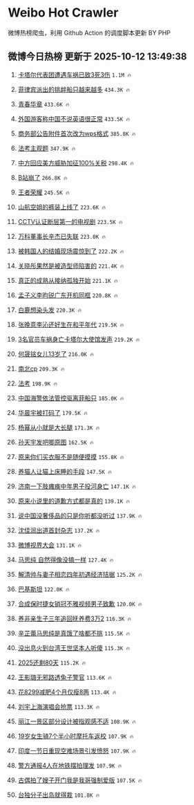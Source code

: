 # Weibo Hot Crawler 



微博热榜爬虫，利用 Github Action 的调度脚本更新 BY PHP 


## 微博今日热榜 更新于 2025-10-12 13:49:38 
1. [卡塔尔代表团遭遇车祸已致3死3伤](https://s.weibo.com/weibo?q=%23%E5%8D%A1%E5%A1%94%E5%B0%94%E4%BB%A3%E8%A1%A8%E5%9B%A2%E9%81%AD%E9%81%87%E8%BD%A6%E7%A5%B8%E5%B7%B2%E8%87%B43%E6%AD%BB3%E4%BC%A4%23&t=31&band_rank=1&Refer=top) `1.1M 🔥` 

1. [菲律宾派出的挑衅船只越来越多](https://s.weibo.com/weibo?q=%23%E8%8F%B2%E5%BE%8B%E5%AE%BE%E6%B4%BE%E5%87%BA%E7%9A%84%E6%8C%91%E8%A1%85%E8%88%B9%E5%8F%AA%E8%B6%8A%E6%9D%A5%E8%B6%8A%E5%A4%9A%23&t=31&band_rank=2&Refer=top) `434.3K 🔥` 

1. [青春华章](https://s.weibo.com/weibo?q=%23%E9%9D%92%E6%98%A5%E5%8D%8E%E7%AB%A0%23&t=31&band_rank=3&Refer=top) `433.6K 🔥` 

1. [外国游客称中国不说英语很正常](https://s.weibo.com/weibo?q=%E5%A4%96%E5%9B%BD%E6%B8%B8%E5%AE%A2%E7%A7%B0%E4%B8%AD%E5%9B%BD%E4%B8%8D%E8%AF%B4%E8%8B%B1%E8%AF%AD%E5%BE%88%E6%AD%A3%E5%B8%B8&t=31&band_rank=4&Refer=top) `433.5K 🔥` 

1. [商务部公告附件首次改为wps格式](https://s.weibo.com/weibo?q=%23%E5%95%86%E5%8A%A1%E9%83%A8%E5%85%AC%E5%91%8A%E9%99%84%E4%BB%B6%E9%A6%96%E6%AC%A1%E6%94%B9%E4%B8%BAwps%E6%A0%BC%E5%BC%8F%23&t=31&band_rank=5&Refer=top) `385.8K 🔥` 

1. [法考主观题](https://s.weibo.com/weibo?q=%E6%B3%95%E8%80%83%E4%B8%BB%E8%A7%82%E9%A2%98&t=31&band_rank=6&Refer=top) `347.9K 🔥` 

1. [中方回应美方威胁加征100%关税](https://s.weibo.com/weibo?q=%23%E4%B8%AD%E6%96%B9%E5%9B%9E%E5%BA%94%E7%BE%8E%E6%96%B9%E5%A8%81%E8%83%81%E5%8A%A0%E5%BE%81100%25%E5%85%B3%E7%A8%8E%23&t=31&band_rank=7&Refer=top) `298.4K 🔥` 

1. [B站崩了](https://s.weibo.com/weibo?q=B%E7%AB%99%E5%B4%A9%E4%BA%86&t=31&band_rank=8&Refer=top) `266.8K 🔥` 

1. [王者荣耀](https://s.weibo.com/weibo?q=%E7%8E%8B%E8%80%85%E8%8D%A3%E8%80%80&t=31&band_rank=9&Refer=top) `245.5K 🔥` 

1. [山航空姐的裤装上线了](https://s.weibo.com/weibo?q=%E5%B1%B1%E8%88%AA%E7%A9%BA%E5%A7%90%E7%9A%84%E8%A3%A4%E8%A3%85%E4%B8%8A%E7%BA%BF%E4%BA%86&t=31&band_rank=10&Refer=top) `223.6K 🔥` 

1. [CCTV认证断层第一的电视剧](https://s.weibo.com/weibo?q=%23CCTV%E8%AE%A4%E8%AF%81%E6%96%AD%E5%B1%82%E7%AC%AC%E4%B8%80%E7%9A%84%E7%94%B5%E8%A7%86%E5%89%A7%23&t=31&band_rank=11&Refer=top) `223.5K 🔥` 

1. [万科董事长辛杰已失联](https://s.weibo.com/weibo?q=%23%E4%B8%87%E7%A7%91%E8%91%A3%E4%BA%8B%E9%95%BF%E8%BE%9B%E6%9D%B0%E5%B7%B2%E5%A4%B1%E8%81%94%23&t=31&band_rank=12&Refer=top) `223.0K 🔥` 

1. [被韩国人的结婚现场震惊到了](https://s.weibo.com/weibo?q=%E8%A2%AB%E9%9F%A9%E5%9B%BD%E4%BA%BA%E7%9A%84%E7%BB%93%E5%A9%9A%E7%8E%B0%E5%9C%BA%E9%9C%87%E6%83%8A%E5%88%B0%E4%BA%86&t=31&band_rank=13&Refer=top) `222.2K 🔥` 

1. [关晓彤果然是被造型师陷害的](https://s.weibo.com/weibo?q=%23%E5%85%B3%E6%99%93%E5%BD%A4%E6%9E%9C%E7%84%B6%E6%98%AF%E8%A2%AB%E9%80%A0%E5%9E%8B%E5%B8%88%E9%99%B7%E5%AE%B3%E7%9A%84%23&t=31&band_rank=14&Refer=top) `221.4K 🔥` 

1. [真正的成熟从接纳孤独开始](https://s.weibo.com/weibo?q=%23%E7%9C%9F%E6%AD%A3%E7%9A%84%E6%88%90%E7%86%9F%E4%BB%8E%E6%8E%A5%E7%BA%B3%E5%AD%A4%E7%8B%AC%E5%BC%80%E5%A7%8B%23&t=31&band_rank=15&Refer=top) `221.1K 🔥` 

1. [孟子义李昀锐广东开机同框](https://s.weibo.com/weibo?q=%23%E5%AD%9F%E5%AD%90%E4%B9%89%E6%9D%8E%E6%98%80%E9%94%90%E5%B9%BF%E4%B8%9C%E5%BC%80%E6%9C%BA%E5%90%8C%E6%A1%86%23&t=31&band_rank=16&Refer=top) `220.8K 🔥` 

1. [白鹿想染头发](https://s.weibo.com/weibo?q=%23%E7%99%BD%E9%B9%BF%E6%83%B3%E6%9F%93%E5%A4%B4%E5%8F%91%23&t=31&band_rank=17&Refer=top) `220.3K 🔥` 

1. [张晚意李沁还好生在和平年代](https://s.weibo.com/weibo?q=%E5%BC%A0%E6%99%9A%E6%84%8F%E6%9D%8E%E6%B2%81%E8%BF%98%E5%A5%BD%E7%94%9F%E5%9C%A8%E5%92%8C%E5%B9%B3%E5%B9%B4%E4%BB%A3&t=31&band_rank=18&Refer=top) `219.5K 🔥` 

1. [3名官员车祸身亡卡塔尔大使馆发声](https://s.weibo.com/weibo?q=%233%E5%90%8D%E5%AE%98%E5%91%98%E8%BD%A6%E7%A5%B8%E8%BA%AB%E4%BA%A1%E5%8D%A1%E5%A1%94%E5%B0%94%E5%A4%A7%E4%BD%BF%E9%A6%86%E5%8F%91%E5%A3%B0%23&t=31&band_rank=19&Refer=top) `219.2K 🔥` 

1. [何晟铭女儿13岁了](https://s.weibo.com/weibo?q=%23%E4%BD%95%E6%99%9F%E9%93%AD%E5%A5%B3%E5%84%BF13%E5%B2%81%E4%BA%86%23&t=31&band_rank=20&Refer=top) `216.0K 🔥` 

1. [南北cp](https://s.weibo.com/weibo?q=%E5%8D%97%E5%8C%97cp&t=31&band_rank=21&Refer=top) `209.3K 🔥` 

1. [法考](https://s.weibo.com/weibo?q=%E6%B3%95%E8%80%83&t=31&band_rank=22&Refer=top) `198.9K 🔥` 

1. [中国海警依法管控驱离菲船只](https://s.weibo.com/weibo?q=%23%E4%B8%AD%E5%9B%BD%E6%B5%B7%E8%AD%A6%E4%BE%9D%E6%B3%95%E7%AE%A1%E6%8E%A7%E9%A9%B1%E7%A6%BB%E8%8F%B2%E8%88%B9%E5%8F%AA%23&t=31&band_rank=23&Refer=top) `185.0K 🔥` 

1. [华晨宇被打码了](https://s.weibo.com/weibo?q=%E5%8D%8E%E6%99%A8%E5%AE%87%E8%A2%AB%E6%89%93%E7%A0%81%E4%BA%86&t=31&band_rank=24&Refer=top) `179.5K 🔥` 

1. [杨幂从小就是大长腿](https://s.weibo.com/weibo?q=%E6%9D%A8%E5%B9%82%E4%BB%8E%E5%B0%8F%E5%B0%B1%E6%98%AF%E5%A4%A7%E9%95%BF%E8%85%BF&t=31&band_rank=25&Refer=top) `171.3K 🔥` 

1. [孙天宇发吧唧原图](https://s.weibo.com/weibo?q=%E5%AD%99%E5%A4%A9%E5%AE%87%E5%8F%91%E5%90%A7%E5%94%A7%E5%8E%9F%E5%9B%BE&t=31&band_rank=26&Refer=top) `162.5K 🔥` 

1. [原来你们买衣服不是随便摸摸](https://s.weibo.com/weibo?q=%E5%8E%9F%E6%9D%A5%E4%BD%A0%E4%BB%AC%E4%B9%B0%E8%A1%A3%E6%9C%8D%E4%B8%8D%E6%98%AF%E9%9A%8F%E4%BE%BF%E6%91%B8%E6%91%B8&t=31&band_rank=27&Refer=top) `155.8K 🔥` 

1. [养猫人让猫上床睡的手段](https://s.weibo.com/weibo?q=%E5%85%BB%E7%8C%AB%E4%BA%BA%E8%AE%A9%E7%8C%AB%E4%B8%8A%E5%BA%8A%E7%9D%A1%E7%9A%84%E6%89%8B%E6%AE%B5&t=31&band_rank=28&Refer=top) `147.5K 🔥` 

1. [济南一下肢瘫痪中年男子投河身亡](https://s.weibo.com/weibo?q=%23%E6%B5%8E%E5%8D%97%E4%B8%80%E4%B8%8B%E8%82%A2%E7%98%AB%E7%97%AA%E4%B8%AD%E5%B9%B4%E7%94%B7%E5%AD%90%E6%8A%95%E6%B2%B3%E8%BA%AB%E4%BA%A1%23&t=31&band_rank=29&Refer=top) `147.1K 🔥` 

1. [原来小说里的道歉方式都是真的](https://s.weibo.com/weibo?q=%E5%8E%9F%E6%9D%A5%E5%B0%8F%E8%AF%B4%E9%87%8C%E7%9A%84%E9%81%93%E6%AD%89%E6%96%B9%E5%BC%8F%E9%83%BD%E6%98%AF%E7%9C%9F%E7%9A%84&t=31&band_rank=30&Refer=top) `139.1K 🔥` 

1. [说中国没奢侈品的只是你听都没听过](https://s.weibo.com/weibo?q=%E8%AF%B4%E4%B8%AD%E5%9B%BD%E6%B2%A1%E5%A5%A2%E4%BE%88%E5%93%81%E7%9A%84%E5%8F%AA%E6%98%AF%E4%BD%A0%E5%90%AC%E9%83%BD%E6%B2%A1%E5%90%AC%E8%BF%87&t=31&band_rank=31&Refer=top) `137.9K 🔥` 

1. [沈佳润出道首封杂志](https://s.weibo.com/weibo?q=%23%E6%B2%88%E4%BD%B3%E6%B6%A6%E5%87%BA%E9%81%93%E9%A6%96%E5%B0%81%E6%9D%82%E5%BF%97%23&t=31&band_rank=32&Refer=top) `137.2K 🔥` 

1. [微博视界大会](https://s.weibo.com/weibo?q=%E5%BE%AE%E5%8D%9A%E8%A7%86%E7%95%8C%E5%A4%A7%E4%BC%9A&t=31&band_rank=33&Refer=top) `131.1K 🔥` 

1. [马思纯 自然得像没搞一样](https://s.weibo.com/weibo?q=%E9%A9%AC%E6%80%9D%E7%BA%AF%20%E8%87%AA%E7%84%B6%E5%BE%97%E5%83%8F%E6%B2%A1%E6%90%9E%E4%B8%80%E6%A0%B7&t=31&band_rank=34&Refer=top) `127.4K 🔥` 

1. [解清帅与妻子相恋四年初遇经济拮据](https://s.weibo.com/weibo?q=%23%E8%A7%A3%E6%B8%85%E5%B8%85%E4%B8%8E%E5%A6%BB%E5%AD%90%E7%9B%B8%E6%81%8B%E5%9B%9B%E5%B9%B4%E5%88%9D%E9%81%87%E7%BB%8F%E6%B5%8E%E6%8B%AE%E6%8D%AE%23&t=31&band_rank=35&Refer=top) `125.2K 🔥` 

1. [巴基斯坦](https://s.weibo.com/weibo?q=%E5%B7%B4%E5%9F%BA%E6%96%AF%E5%9D%A6&t=31&band_rank=36&Refer=top) `122.0K 🔥` 

1. [合成保时捷女销冠不雅视频男子致歉](https://s.weibo.com/weibo?q=%23%E5%90%88%E6%88%90%E4%BF%9D%E6%97%B6%E6%8D%B7%E5%A5%B3%E9%94%80%E5%86%A0%E4%B8%8D%E9%9B%85%E8%A7%86%E9%A2%91%E7%94%B7%E5%AD%90%E8%87%B4%E6%AD%89%23&t=31&band_rank=37&Refer=top) `120.0K 🔥` 

1. [养非亲生子三年追回抚养费3万2](https://s.weibo.com/weibo?q=%23%E5%85%BB%E9%9D%9E%E4%BA%B2%E7%94%9F%E5%AD%90%E4%B8%89%E5%B9%B4%E8%BF%BD%E5%9B%9E%E6%8A%9A%E5%85%BB%E8%B4%B93%E4%B8%872%23&t=31&band_rank=38&Refer=top) `116.3K 🔥` 

1. [辛芷蕾马思纯是真饿了啥都不挑](https://s.weibo.com/weibo?q=%E8%BE%9B%E8%8A%B7%E8%95%BE%E9%A9%AC%E6%80%9D%E7%BA%AF%E6%98%AF%E7%9C%9F%E9%A5%BF%E4%BA%86%E5%95%A5%E9%83%BD%E4%B8%8D%E6%8C%91&t=31&band_rank=39&Refer=top) `115.5K 🔥` 

1. [没出息火到台湾王世坚本人听傻](https://s.weibo.com/weibo?q=%23%E6%B2%A1%E5%87%BA%E6%81%AF%E7%81%AB%E5%88%B0%E5%8F%B0%E6%B9%BE%E7%8E%8B%E4%B8%96%E5%9D%9A%E6%9C%AC%E4%BA%BA%E5%90%AC%E5%82%BB%23&t=31&band_rank=40&Refer=top) `115.3K 🔥` 

1. [2025还剩80天](https://s.weibo.com/weibo?q=%232025%E8%BF%98%E5%89%A980%E5%A4%A9%23&t=31&band_rank=41&Refer=top) `115.2K 🔥` 

1. [王影璐无邪路透兔子警官](https://s.weibo.com/weibo?q=%E7%8E%8B%E5%BD%B1%E7%92%90%E6%97%A0%E9%82%AA%E8%B7%AF%E9%80%8F%E5%85%94%E5%AD%90%E8%AD%A6%E5%AE%98&t=31&band_rank=42&Refer=top) `113.6K 🔥` 

1. [花8299减肥4个月仅瘦8两](https://s.weibo.com/weibo?q=%23%E8%8A%B18299%E5%87%8F%E8%82%A54%E4%B8%AA%E6%9C%88%E4%BB%85%E7%98%A68%E4%B8%A4%23&t=31&band_rank=43&Refer=top) `113.4K 🔥` 

1. [刘宇上海演唱会抢票](https://s.weibo.com/weibo?q=%E5%88%98%E5%AE%87%E4%B8%8A%E6%B5%B7%E6%BC%94%E5%94%B1%E4%BC%9A%E6%8A%A2%E7%A5%A8&t=31&band_rank=44&Refer=top) `113.3K 🔥` 

1. [丽江一景区部分设计被指观感不适](https://s.weibo.com/weibo?q=%23%E4%B8%BD%E6%B1%9F%E4%B8%80%E6%99%AF%E5%8C%BA%E9%83%A8%E5%88%86%E8%AE%BE%E8%AE%A1%E8%A2%AB%E6%8C%87%E8%A7%82%E6%84%9F%E4%B8%8D%E9%80%82%23&t=31&band_rank=45&Refer=top) `108.9K 🔥` 

1. [19岁女生骑7个半小时摩托车返校](https://s.weibo.com/weibo?q=%2319%E5%B2%81%E5%A5%B3%E7%94%9F%E9%AA%917%E4%B8%AA%E5%8D%8A%E5%B0%8F%E6%97%B6%E6%91%A9%E6%89%98%E8%BD%A6%E8%BF%94%E6%A0%A1%23&t=31&band_rank=46&Refer=top) `107.9K 🔥` 

1. [印度一节日重现空难场景引发愤怒](https://s.weibo.com/weibo?q=%23%E5%8D%B0%E5%BA%A6%E4%B8%80%E8%8A%82%E6%97%A5%E9%87%8D%E7%8E%B0%E7%A9%BA%E9%9A%BE%E5%9C%BA%E6%99%AF%E5%BC%95%E5%8F%91%E6%84%A4%E6%80%92%23&t=31&band_rank=47&Refer=top) `107.9K 🔥` 

1. [警方通报4人在地铁摆拍理发](https://s.weibo.com/weibo?q=%23%E8%AD%A6%E6%96%B9%E9%80%9A%E6%8A%A54%E4%BA%BA%E5%9C%A8%E5%9C%B0%E9%93%81%E6%91%86%E6%8B%8D%E7%90%86%E5%8F%91%23&t=31&band_rank=48&Refer=top) `107.9K 🔥` 

1. [古偶拍了嫂子开门我是我哥强制爱版](https://s.weibo.com/weibo?q=%E5%8F%A4%E5%81%B6%E6%8B%8D%E4%BA%86%E5%AB%82%E5%AD%90%E5%BC%80%E9%97%A8%E6%88%91%E6%98%AF%E6%88%91%E5%93%A5%E5%BC%BA%E5%88%B6%E7%88%B1%E7%89%88&t=31&band_rank=49&Refer=top) `107.5K 🔥` 

1. [台独分子出岛就得栽](https://s.weibo.com/weibo?q=%23%E5%8F%B0%E7%8B%AC%E5%88%86%E5%AD%90%E5%87%BA%E5%B2%9B%E5%B0%B1%E5%BE%97%E6%A0%BD%23&t=31&band_rank=50&Refer=top) `101.8K 🔥` 

